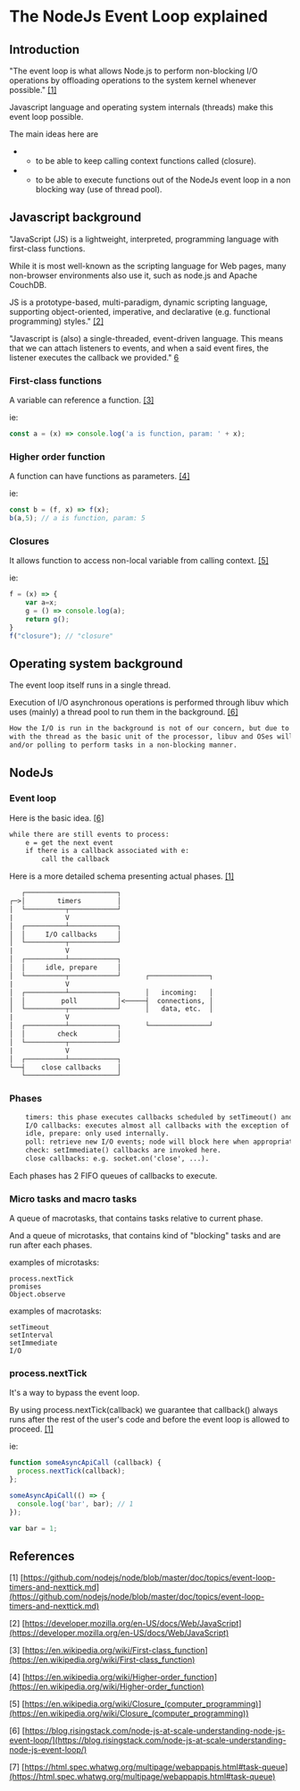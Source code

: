 # The NodeJs Event Loop explained

## Introduction

"The event loop is what allows Node.js to perform non-blocking I/O operations 
by offloading operations to the system kernel whenever possible." [[1]](#ref1)

Javascript language and operating system internals (threads) make this event loop possible.

The main ideas here are 

- - to be able to keep calling context functions called (closure).

- - to be able to execute functions out of the NodeJs event loop in a non blocking way (use of thread pool). 
 

## Javascript background

"JavaScript (JS) is a lightweight, interpreted, programming language with first-class functions. 

While it is most well-known as the scripting language for Web pages, many non-browser environments also use it, such as node.js and Apache CouchDB.

JS is a prototype-based, multi-paradigm, dynamic scripting language, supporting object-oriented, imperative, and declarative (e.g. functional programming) styles." [[2]](#ref2)

"Javascript is (also) a single-threaded, event-driven language. This means that we can attach listeners to events, and when a said event fires, the listener executes the callback we provided." [6](#ref6) 

### First-class functions

A variable can reference a function. [[3]](#ref3)

ie:
```Javascript
const a = (x) => console.log('a is function, param: ' + x);
```

### Higher order function

A function can have functions as parameters. [[4]](#ref4)

ie:
```Javascript
const b = (f, x) => f(x);
b(a,5); // a is function, param: 5
```

### Closures

It allows function to access non-local variable from calling context. [[5]](#ref5)

ie:
```Javascript
f = (x) => {
    var a=x;
    g = () => console.log(a);
    return g();
}
f("closure"); // "closure"
```


## Operating system background

The event loop itself runs in a single thread.

Execution of I/O asynchronous operations is performed through libuv which uses (mainly) a thread pool to run them in the background. [[6]](#ref6)

```txt
How the I/O is run in the background is not of our concern, but due to the way our computer hardware works, 
with the thread as the basic unit of the processor, libuv and OSes will usually run background/worker threads 
and/or polling to perform tasks in a non-blocking manner.
```

## NodeJs

### Event loop

Here is the basic idea. [[6]](#ref6)

```txt
while there are still events to process:
    e = get the next event
    if there is a callback associated with e:
        call the callback
```

Here is a more detailed schema presenting actual phases. [[1]](#ref1)

```txt
   ┌───────────────────────┐
┌─>│        timers         │
│  └──────────┬────────────┘
|             V
│  ┌──────────┴────────────┐
│  │     I/O callbacks     │
│  └──────────┬────────────┘
|             V
│  ┌──────────┴────────────┐
│  │     idle, prepare     │
│  └──────────┬────────────┘      ┌───────────────┐
|             V
│  ┌──────────┴────────────┐      │   incoming:   │
│  │         poll          │<─────┤  connections, │
│  └──────────┬────────────┘      │   data, etc.  │
|             V
│  ┌──────────┴────────────┐      └───────────────┘
│  │        check          │
│  └──────────┬────────────┘
|             V
│  ┌──────────┴────────────┐
└──┤    close callbacks    │
   └───────────────────────┘
```

### Phases


```txt
    timers: this phase executes callbacks scheduled by setTimeout() and setInterval().
    I/O callbacks: executes almost all callbacks with the exception of close callbacks, the ones scheduled by timers, and setImmediate().
    idle, prepare: only used internally.
    poll: retrieve new I/O events; node will block here when appropriate.
    check: setImmediate() callbacks are invoked here.
    close callbacks: e.g. socket.on('close', ...).
```

Each phases has 2 FIFO queues of callbacks to execute.

### Micro tasks and macro tasks

A queue of macrotasks, that contains tasks relative to current phase.

And a queue of microtasks, that contains kind of "blocking" tasks and are run after each phases.


examples of microtasks:

    process.nextTick
    promises
    Object.observe

examples of macrotasks:

    setTimeout
    setInterval
    setImmediate
    I/O

### process.nextTick

It's a way to bypass the event loop.

By using process.nextTick(callback) we guarantee that callback() always runs after the rest of the user's code and before the event loop is allowed to proceed. [[1]](#ref1)

ie:
```Javascript
function someAsyncApiCall (callback) {
  process.nextTick(callback);
};

someAsyncApiCall(() => {
  console.log('bar', bar); // 1
});

var bar = 1;
``` 


## References

[1] <a name="ref1"></a>[https://github.com/nodejs/node/blob/master/doc/topics/event-loop-timers-and-nexttick.md](https://github.com/nodejs/node/blob/master/doc/topics/event-loop-timers-and-nexttick.md)

[2] <a name="ref2"></a>[https://developer.mozilla.org/en-US/docs/Web/JavaScript](https://developer.mozilla.org/en-US/docs/Web/JavaScript)

[3] <a name="ref3"></a>[https://en.wikipedia.org/wiki/First-class_function](https://en.wikipedia.org/wiki/First-class_function)

[4] <a name="ref4"></a>[https://en.wikipedia.org/wiki/Higher-order_function](https://en.wikipedia.org/wiki/Higher-order_function)

[5] <a name="ref5"></a>[https://en.wikipedia.org/wiki/Closure_(computer_programming)](https://en.wikipedia.org/wiki/Closure_(computer_programming))

[6] <a name="ref6"></a>[https://blog.risingstack.com/node-js-at-scale-understanding-node-js-event-loop/](https://blog.risingstack.com/node-js-at-scale-understanding-node-js-event-loop/)

[7] <a name="ref7"></a>[https://html.spec.whatwg.org/multipage/webappapis.html#task-queue](https://html.spec.whatwg.org/multipage/webappapis.html#task-queue)